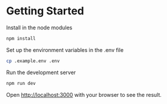 # Getting Started

Install in the node modules
```bash
npm install
```

Set up the environment variables in the .env file
```bash
cp .example.env .env
```

Run the development server
```bash
npm run dev
```

Open [http://localhost:3000](http://localhost:3000) with your browser to see the result.
